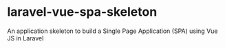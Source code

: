 # laravel-vue-spa-skeleton
An application skeleton to build a Single Page Application (SPA) using Vue JS in Laravel
